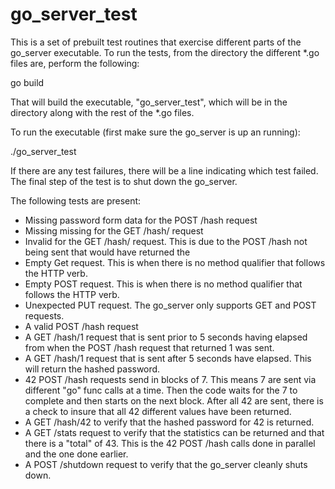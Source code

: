 # go_server_test

This is a set of prebuilt test routines that exercise different parts of the go_server executable. To run the tests, from the directory the different
*.go files are, perform the following:

go build

That will build the executable, "go_server_test", which will be in the directory along with the rest of the *.go files.

To run the executable (first make sure the go_server is up an running):

./go_server_test

If there are any test failures, there will be a line indicating which test failed. The final step of the test is to shut down the go_server.

The following tests are present:
  - Missing password form data for the POST /hash request
  - Missing missing <identifier> for the GET /hash/<identifier> request
  - Invalid <identifier> for the GET /hash/<identifier> request. This is due to the POST /hash not being sent that would have returned the <identifier>
  - Empty Get request. This is when there is no method qualifier that follows the HTTP verb.
  - Empty POST request. This is when there is no method qualifier that follows the HTTP verb.
  - Unexpected PUT request. The go_server only supports GET and POST requests.
  - A valid POST /hash request
  - A GET /hash/1 request that is sent prior to 5 seconds having elapsed from when the POST /hash request that returned 1 was sent.
  - A GET /hash/1 request that is sent after 5 seconds have elapsed. This will return the hashed password.
  - 42 POST /hash requests send in blocks of 7. This means 7 are sent via different "go" func calls at a time. Then the code waits for the 7 to complete and then
      starts on the next block. After all 42 are sent, there is a check to insure that all 42 different <identifier> values have been returned.
  - A GET /hash/42 to verify that the hashed password for <identifier> 42 is returned.
  - A GET /stats request to verify that the statistics can be returned and that there is a "total" of 43. This is the 42 POST /hash calls done in parallel and the one done earlier.
  - A POST /shutdown request to verify that the go_server cleanly shuts down.
 
